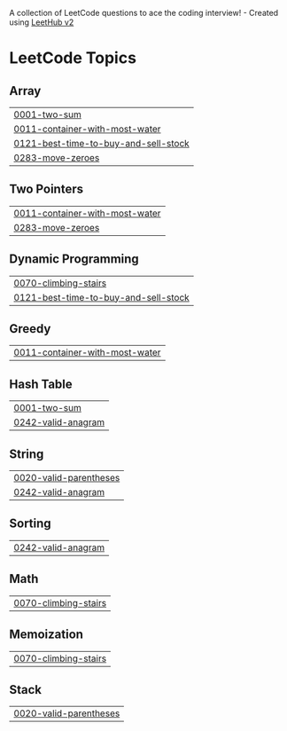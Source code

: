 A collection of LeetCode questions to ace the coding interview! - Created using [LeetHub v2](https://github.com/arunbhardwaj/LeetHub-2.0)
<!---LeetCode Topics Start-->
# LeetCode Topics
## Array
|  |
| ------- |
| [0001-two-sum](https://github.com/baekhum/jjuns/tree/master/0001-two-sum) |
| [0011-container-with-most-water](https://github.com/baekhum/jjuns/tree/master/0011-container-with-most-water) |
| [0121-best-time-to-buy-and-sell-stock](https://github.com/baekhum/jjuns/tree/master/0121-best-time-to-buy-and-sell-stock) |
| [0283-move-zeroes](https://github.com/baekhum/jjuns/tree/master/0283-move-zeroes) |
## Two Pointers
|  |
| ------- |
| [0011-container-with-most-water](https://github.com/baekhum/jjuns/tree/master/0011-container-with-most-water) |
| [0283-move-zeroes](https://github.com/baekhum/jjuns/tree/master/0283-move-zeroes) |
## Dynamic Programming
|  |
| ------- |
| [0070-climbing-stairs](https://github.com/baekhum/jjuns/tree/master/0070-climbing-stairs) |
| [0121-best-time-to-buy-and-sell-stock](https://github.com/baekhum/jjuns/tree/master/0121-best-time-to-buy-and-sell-stock) |
## Greedy
|  |
| ------- |
| [0011-container-with-most-water](https://github.com/baekhum/jjuns/tree/master/0011-container-with-most-water) |
## Hash Table
|  |
| ------- |
| [0001-two-sum](https://github.com/baekhum/jjuns/tree/master/0001-two-sum) |
| [0242-valid-anagram](https://github.com/baekhum/jjuns/tree/master/0242-valid-anagram) |
## String
|  |
| ------- |
| [0020-valid-parentheses](https://github.com/baekhum/jjuns/tree/master/0020-valid-parentheses) |
| [0242-valid-anagram](https://github.com/baekhum/jjuns/tree/master/0242-valid-anagram) |
## Sorting
|  |
| ------- |
| [0242-valid-anagram](https://github.com/baekhum/jjuns/tree/master/0242-valid-anagram) |
## Math
|  |
| ------- |
| [0070-climbing-stairs](https://github.com/baekhum/jjuns/tree/master/0070-climbing-stairs) |
## Memoization
|  |
| ------- |
| [0070-climbing-stairs](https://github.com/baekhum/jjuns/tree/master/0070-climbing-stairs) |
## Stack
|  |
| ------- |
| [0020-valid-parentheses](https://github.com/baekhum/jjuns/tree/master/0020-valid-parentheses) |
<!---LeetCode Topics End-->